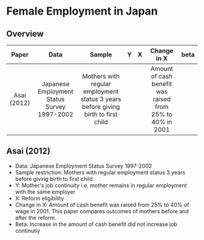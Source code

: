 # Female Employment in Japan

## Overview

| Paper        | Data | Sample | Y | X          | Change in X | beta  |
| :-------------: |:-------------:| :-----:|:-----:|:-----:|:-----:|:-----:|
|Asai (2012)|Japanese Employment Status Survey 1997-2002 |Mothers with regular employment status 3 years before giving birth to first child ||| Amount of cash benefit was raised from 25% to 40% in 2001


## Asai (2012)
- Data: Japanese Employment Status Survey 1997-2002
- Sample restriction: Mothers with regular employment status 3 years before giving birth to first child
- Y: Mother's job continuity i.e. mother remains in regular employment with the same employer
- X: Reform eligibility
- Change in X: Amount of cash benefit was raised from 25% to 40% of wage in 2001. This paper compares outcomes of mothers before and after the reform.
- Beta: Increase in the amount of cash benefit did not increase job continutiy